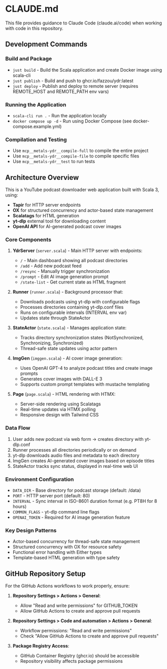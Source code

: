 # CLAUDE.md

This file provides guidance to Claude Code (claude.ai/code) when working with code in this repository.

## Development Commands

### Build and Package
- `just build` - Build the Scala application and create Docker image using scala-cli
- `just publish` - Build and push to ghcr.io/fazzou/ydr:latest  
- `just deploy` - Publish and deploy to remote server (requires REMOTE_HOST and REMOTE_PATH env vars)

### Running the Application
- `scala-cli run .` - Run the application locally
- `docker compose up -d` - Run using Docker Compose (see docker-compose.example.yml)

### Compilation and Testing
- Use `mcp__metals-ydr__compile-full` to compile the entire project
- Use `mcp__metals-ydr__compile-file` to compile specific files
- Use `mcp__metals-ydr__test` to run tests

## Architecture Overview

This is a YouTube podcast downloader web application built with Scala 3, using:

- **Tapir** for HTTP server endpoints
- **OX** for structured concurrency and actor-based state management
- **Scalatags** for HTML generation
- **yt-dlp** external tool for downloading content
- **OpenAI API** for AI-generated podcast cover images

### Core Components

1. **YdrServer** (`server.scala`) - Main HTTP server with endpoints:
   - `/` - Main dashboard showing all podcast directories
   - `/add` - Add new podcast feed
   - `/resync` - Manually trigger synchronization 
   - `/prompt` - Edit AI image generation prompt
   - `/state-list` - Get current state as HTML fragment

2. **Runner** (`runner.scala`) - Background processor that:
   - Downloads podcasts using yt-dlp with configurable flags
   - Processes directories containing yt-dlp.conf files
   - Runs on configurable intervals (INTERVAL env var)
   - Updates state through StateActor

3. **StateActor** (`state.scala`) - Manages application state:
   - Tracks directory synchronization states (NotSynchronized, Synchronizing, Synchronized)
   - Thread-safe state updates using actor pattern

4. **ImgGen** (`imggen.scala`) - AI cover image generation:
   - Uses OpenAI GPT-4 to analyze podcast titles and create image prompts
   - Generates cover images with DALL-E 3
   - Supports custom prompt templates with mustache templating

5. **Page** (`page.scala`) - HTML rendering with HTMX:
   - Server-side rendering using Scalatags
   - Real-time updates via HTMX polling
   - Responsive design with Tailwind CSS

### Data Flow

1. User adds new podcast via web form → creates directory with yt-dlp.conf
2. Runner processes all directories periodically or on demand
3. yt-dlp downloads audio files and metadata to each directory  
4. ImgGen creates AI-generated cover images based on episode titles
5. StateActor tracks sync status, displayed in real-time web UI

### Environment Configuration

- `DATA_DIR` - Base directory for podcast storage (default: /data)
- `PORT` - HTTP server port (default: 80)
- `INTERVAL` - Sync interval in ISO-8601 duration format (e.g. PT8H for 8 hours)
- `COMMON_FLAGS` - yt-dlp command line flags
- `OPENAI_TOKEN` - Required for AI image generation feature

### Key Design Patterns

- Actor-based concurrency for thread-safe state management
- Structured concurrency with OX for resource safety
- Functional error handling with Either types
- Template-based HTML generation with type safety

## GitHub Repository Setup

For the GitHub Actions workflows to work properly, ensure:

1. **Repository Settings > Actions > General**:
   - Allow "Read and write permissions" for GITHUB_TOKEN
   - Allow GitHub Actions to create and approve pull requests

2. **Repository Settings > Code and automation > Actions > General**:
   - Workflow permissions: "Read and write permissions"
   - Check "Allow GitHub Actions to create and approve pull requests"

3. **Package Registry Access**:
   - GitHub Container Registry (ghcr.io) should be accessible
   - Repository visibility affects package permissions